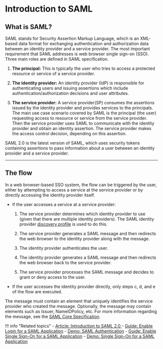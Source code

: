# Introduction to SAML

## What is SAML?

SAML stands for Security Assertion Markup Language, which is an XML-based data format for exchanging authentication and authorization data between an identity provider and a service provider. The most important requirement that SAML addresses is web browser single sign-on (SSO). Three main roles are defined in SAML specification.

1. **The principal:** This is typically the user who tries to access a protected resource or service of a service provider.

2. **The identity provider:** An identity provider (IdP) is responsible for authenticating users and issuing assertions which include authentication/authorization decisions and user attributes.

3. **The service provider:** A service provider(SP) consumes the assertions issued by the identity provider and provides services to the principals.
The main use case scenario covered by SAML is the principal (the user) requesting access to resource or service from the service provider. Then the service provider uses SAML to communicate with the identity provider and obtain an identity assertion. The service provider makes the access control decision, depending on this assertion.

SAML 2.0 is the latest version of SAML, which uses security tokens containing assertions to pass information about a user between an identity provider and a service provider.

---

## The flow

In a web browser-based SSO system, the flow can be triggered by the user, either by attempting to access a service at the service provider or by directly accessing the identity provider itself.

- If the user accesses a service at a service provider:

    1. The service provider determines which identity provider to use (given that there are multiple identity providers). The SAML identity provider [discovery profile](http://docs.oasis-open.org/security/saml/Post2.0/sstc-saml-idp-discovery.pdf) is used to do this.

    2. The service provider generates a SAML message and then redirects the web browser to the identity provider along with the message.

    3. The identity provider authenticates the user.

    4. The identity provider generates a SAML message and then redirects the web browser back to the service provider.

    5. The service provider processes the SAML message and decides to grant or deny access to the user.

- If the user accesses the identity provider directly, only steps c, d, and e of the flow are executed. 

The message must contain an element that uniquely identifies the service provider who created the message. Optionally, the message may contain elements such as Issuer, NameIDPolicy, etc. For more information regarding the message, see the [SAML Core Specification](https://www.oasis-open.org/committees/download.php/35711/sstc-saml-core-errata-2.0-wd-06-diff.pdf).


!!! info "Related topics"
    - [Article: Introduction to SAML 2.0 ](https://wso2.com/library/articles/2014/02/introduction-to-security-assertion-markup-language-2.0/)
    - [Guide: Enable Login for a SAML Application](../../../../guides/login/webapp-saml)
    - [Demo: SAML Authentication](../../../../quick-starts/webapp-saml-sample)
    - [Guide: Enable Single Sign-On for a SAML Application](../../../../guides/login/sso-for-saml)
    - [Demo: Single Sign-On for a SAML Application](../../../../quick-starts/sso-for-saml-apps)
